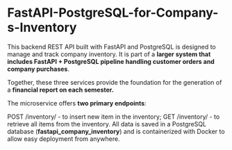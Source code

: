 # FastAPI-PostgreSQL-for-Company-s-Inventory
This backend REST API built with FastAPI and PostgreSQL is designed to manage and track company inventory. It is part of a **larger system that includes FastAPI + PostgreSQL pipeline handling customer orders and company purchases**.

Together, these three services provide the foundation for the generation of a **financial report on each semester.**

The microservice offers **two primary endpoints**:

POST /inventory/ - to insert new item in the inventory;
GET /inventory/ - to retrieve all items from the inventory.
All data is saved in a PostgreSQL database (**fastapi_company_inventory**) and is containerized with Docker to allow easy deployment from anywhere.

